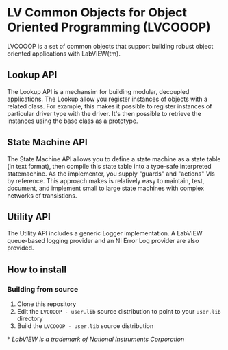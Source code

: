 # LV Common Objects for Object Oriented Programming (LVCOOOP)

LVCOOOP is a set of common objects that support building robust object oriented applications with LabVIEW(tm).

## Lookup API

The Lookup API is a mechansim for building modular, decoupled applications. The Lookup allow you register instances of objects with a related class. For example, this makes it possible to register instances of particular driver type with the driver. It's then possible to retrieve the instances using the base class as a prototype.

## State Machine API

The State Machine API allows you to define a state machine as a state table (in text format), then compile this state table into a type-safe interpreted statemachine. As the implementer, you supply "guards" and "actions" VIs by reference. This approach makes is relatively easy to maintain, test, document, and implement small to large state machines with complex networks of transistions.

## Utility API

The Utility API includes a generic Logger implementation. A LabVIEW queue-based logging provider and an NI Error Log provider are also provided.

## How to install

### Building from source

1) Clone this repository
2) Edit the `LVCOOOP - user.lib` source distribution to point to your `user.lib` directory
3) Build the `LVCOOOP - user.lib` source distribution


\* *LabVIEW is a trademark of National Instruments Corporation*

